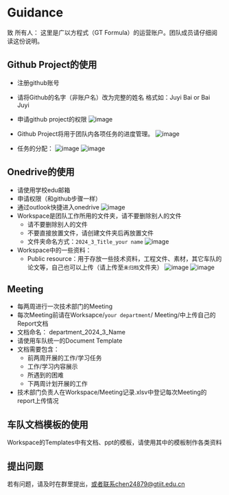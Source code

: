 # Guidance  
致 所有人：
这里是广以方程式（GT Formula）的运营账户。团队成员请仔细阅读这份说明。

## Github Project的使用
- 注册github账号
- 请将Github的名字（非账户名）改为完整的姓名 格式如：Juyi Bai or Bai Juyi


- 申请github project的权限
![image](https://github.com/hycarbon-b/GTI_FORMULA_STUDENT/assets/63985695/6ecf77a4-f4ea-4b4d-9562-1bdbdfcf19fa)
- Github Project将用于团队内各项任务的进度管理。
![image](https://github.com/hycarbon-b/GTI_FORMULA_STUDENT/assets/63985695/57a6d46a-a78b-4e19-89cf-1639f92fc8d6)

- 任务的分配：
![image](https://github.com/hycarbon-b/GTI_FORMULA_STUDENT/assets/63985695/78e1d550-4ea7-4557-abee-28b8434c779f)
![image](https://github.com/hycarbon-b/GTI_FORMULA_STUDENT/assets/63985695/92b3ebb9-5379-4461-94ac-333474b59e9c)


## Onedrive的使用  
- 请使用学校edu邮箱
- 申请权限（和github步骤一样）
- 通过outlook快捷进入onedrive
![image](https://github.com/hycarbon-b/GTI_FORMULA_STUDENT/assets/63985695/a95dc091-1e8c-416e-a2e1-7a3b13c0616d)
- Workspace是团队工作所用的文件夹，请不要删除别人的文件
    - 请不要删除别人的文件
    - 不要直接放置文件，请创建文件夹后再放置文件
    - 文件夹命名方式：`2024_3_Title_your name`
  ![image](https://github.com/hycarbon-b/GTI_FORMULA_STUDENT/assets/63985695/3bb2df3d-5027-4b73-be1a-75272ae5f427)
- Workspace中的一些资料：
    - Public resource：用于存放一些技术资料，工程文件、素材，其它车队的论文等，自己也可以上传（请上传至`未归档`文件夹）
![image](https://github.com/hycarbon-b/GTI_FORMULA_STUDENT/assets/63985695/dcf82432-6063-4358-a521-9a7d7d049e1c)
![image](https://github.com/hycarbon-b/GTI_FORMULA_STUDENT/assets/63985695/f8260d99-39f9-4a08-bfa4-793a11b72d30)


## Meeting
- 每两周进行一次技术部门的Meeting
- 每次Meeting前请在Worksapce/`your department`/ Meeting/中上传自己的Report文档
- 文档命名： department_2024_3_Name
- 请使用车队统一的Document Template
- 文档需要包含：
    - 前两周开展的工作/学习任务
    - 工作/学习内容展示
    - 所遇到的困难
    - 下两周计划开展的工作
- 技术部门负责人在Workspace/Meeting记录.xlsv中登记每次Meeting的report上传情况

## 车队文档模板的使用 
Workspace的Templates中有文档、ppt的模板，请使用其中的模板制作各类资料  



## 提出问题  

若有问题，请及时在群里提出，或者联系chen24879@gtiit.edu.cn
